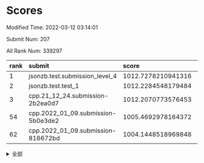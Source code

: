 # Scores

Modified Time: 2022-03-12 03:14:01

Submit Num: 207

All Rank Num: 339297

| rank |               submit               |       score        |       sigma        | pk_num |
| :--- | :--------------------------------- | :----------------- | :----------------- | :----- |
| 1    | jsonzb.test.submission_level_4     | 1012.7278210941316 | 0.8184667340156573 | 6555   |
| 2    | jsonzb.test.test_1                 | 1012.2284548179484 | 0.7920682173275372 | 6556   |
| 3    | cpp.21_12_24.submission-2b2ea0d7   | 1012.2070773576453 | 0.7984401111633403 | 6554   |
| 54   | cpp.2022_01_09.submission-5b0e3de2 | 1005.4692978164372 | 0.7199925437911753 | 6556   |
| 62   | cpp.2022_01_09.submission-816672bd | 1004.1448518969848 | 0.7236670487196648 | 6554   |


<details>
<summary>全部</summary>

| rank |                 submit                 |       score        |       sigma        | pk_num |
| :--- | :------------------------------------- | :----------------- | :----------------- | :----- |
| 1    | jsonzb.test.submission_level_4         | 1012.7278210941316 | 0.8184667340156573 | 6555   |
| 2    | jsonzb.test.test_1                     | 1012.2284548179484 | 0.7920682173275372 | 6556   |
| 3    | cpp.21_12_24.submission-2b2ea0d7       | 1012.2070773576453 | 0.7984401111633403 | 6554   |
| 4    | gobigger.level_3.submission_level_3_36 | 1011.6910363739249 | 0.7767568505385176 | 6559   |
| 5    | gobigger.level_3.submission_level_3_3  | 1011.5801929544523 | 0.7584232206977061 | 6552   |
| 6    | gobigger.level_3.submission_level_3_30 | 1011.4852040967226 | 0.7921235178107451 | 6553   |
| 7    | gobigger.level_3.submission_level_3_6  | 1011.3244189139077 | 0.761119506258118  | 6560   |
| 8    | gobigger.level_3.submission_level_3_47 | 1011.2914236223166 | 0.7667142899348278 | 6558   |
| 9    | gobigger.level_3.submission_level_3_5  | 1011.117999794479  | 0.7665465994450387 | 6556   |
| 10   | gobigger.level_3.submission_level_3_42 | 1011.0295882824865 | 0.7725177526419205 | 6557   |
| 11   | gobigger.level_3.submission_level_3_48 | 1011.0139189233892 | 0.7615429920597677 | 6555   |
| 12   | gobigger.level_3.submission_level_3_20 | 1010.9094931503973 | 0.7747943827814848 | 6554   |
| 13   | gobigger.level_3.submission_level_3_23 | 1010.6816139124478 | 0.7714474074688723 | 6557   |
| 14   | gobigger.level_3.submission_level_3_34 | 1010.6101655435255 | 0.7504948804584487 | 6555   |
| 15   | gobigger.level_3.submission_level_3_17 | 1010.6094700611305 | 0.7711859209429881 | 6557   |
| 16   | gobigger.level_3.submission_level_3_14 | 1010.6004992793746 | 0.797246725484418  | 6560   |
| 17   | gobigger.level_3.submission_level_3_16 | 1010.5603127797801 | 0.747511100800111  | 6550   |
| 18   | gobigger.level_3.submission_level_3_41 | 1010.4362274284376 | 0.7688613109766781 | 6556   |
| 19   | gobigger.level_3.submission_level_3_28 | 1010.3519769277475 | 0.7682301428551163 | 6557   |
| 20   | gobigger.level_3.submission_level_3_7  | 1010.337078167775  | 0.7619240389599726 | 6558   |
| 21   | gobigger.level_3.submission_level_3_39 | 1010.3329873762759 | 0.7695095310468336 | 6553   |
| 22   | gobigger.level_3.submission_level_3_37 | 1010.3200484380259 | 0.774705674335936  | 6558   |
| 23   | gobigger.level_3.submission_level_3_2  | 1010.2501614107339 | 0.7645919594237718 | 6556   |
| 24   | gobigger.level_3.submission_level_3_46 | 1010.1230912604244 | 0.7622252744127263 | 6560   |
| 25   | gobigger.level_3.submission_level_3_10 | 1010.1199230921776 | 0.7514094720279647 | 6558   |
| 26   | gobigger.level_3.submission_level_3_45 | 1010.0902999305297 | 0.7553850813159961 | 6561   |
| 27   | gobigger.level_3.submission_level_3_22 | 1010.0842574142425 | 0.7569609691161774 | 6554   |
| 28   | gobigger.level_3.submission_level_3_11 | 1010.0762881501261 | 0.7510303339896283 | 6557   |
| 29   | gobigger.level_3.submission_level_3_32 | 1010.0570629289599 | 0.7530823904749528 | 6557   |
| 30   | gobigger.level_3.submission_level_3_26 | 1010.0456024300955 | 0.7514645817285985 | 6554   |
| 31   | gobigger.level_3.submission_level_3_31 | 1010.0003084619419 | 0.7369032788819603 | 6558   |
| 32   | gobigger.level_3.submission_level_3_35 | 1009.9923405536134 | 0.7810242982058601 | 6558   |
| 33   | gobigger.level_3.submission_level_3_49 | 1009.9721937758975 | 0.7609890968576087 | 6562   |
| 34   | gobigger.level_3.submission_level_3_33 | 1009.9292575212613 | 0.7474300316196393 | 6560   |
| 35   | gobigger.level_3.submission_level_3_18 | 1009.8993171066884 | 0.7524986444784383 | 6558   |
| 36   | gobigger.level_3.submission_level_3_40 | 1009.8773278737913 | 0.7830468097916969 | 6556   |
| 37   | gobigger.level_3.submission_level_3_0  | 1009.8181358608042 | 0.7470576566633794 | 6557   |
| 38   | gobigger.level_3.submission_level_3_38 | 1009.7765824305764 | 0.7587345953560674 | 6550   |
| 39   | gobigger.level_3.submission_level_3_43 | 1009.6614095455333 | 0.7795068578780654 | 6557   |
| 40   | gobigger.level_3.submission_level_3_44 | 1009.6552290766112 | 0.7613231836726891 | 6558   |
| 41   | gobigger.level_3.submission_level_3_21 | 1009.6308215578878 | 0.7345586656066405 | 6555   |
| 42   | gobigger.level_3.submission_level_3_1  | 1009.6188721685413 | 0.751320415294079  | 6559   |
| 43   | gobigger.level_3.submission_level_3_9  | 1009.6080755195534 | 0.7387946183641199 | 6550   |
| 44   | gobigger.level_3.submission_level_3_25 | 1009.504064625257  | 0.7676640163749757 | 6553   |
| 45   | gobigger.level_3.submission_level_3_13 | 1009.3636722553236 | 0.7411324432205448 | 6560   |
| 46   | gobigger.level_3.submission_level_3_12 | 1009.318889095673  | 0.7241163244186496 | 6552   |
| 47   | gobigger.level_3.submission_level_3_24 | 1009.3118995748929 | 0.7516115407628227 | 6557   |
| 48   | gobigger.level_3.submission_level_3_27 | 1008.96511876149   | 0.7567374306780641 | 6557   |
| 49   | gobigger.level_3.submission_level_3_15 | 1008.8917702737348 | 0.7312543448809949 | 6556   |
| 50   | gobigger.level_3.submission_level_3_8  | 1008.6954472513343 | 0.7596697118986583 | 6559   |
| 51   | gobigger.level_3.submission_level_3_29 | 1008.5706766411641 | 0.7264649872068253 | 6554   |
| 52   | gobigger.level_3.submission_level_3_19 | 1008.4944480140006 | 0.761802099520711  | 6559   |
| 53   | gobigger.level_3.submission_level_3_4  | 1007.7833287127036 | 0.7530112550053031 | 6556   |
| 54   | cpp.2022_01_09.submission-5b0e3de2     | 1005.4692978164372 | 0.7199925437911753 | 6556   |
| 55   | gobigger.level_1.submission_level_1_43 | 1005.0007882287981 | 0.7142978686314485 | 6561   |
| 56   | gobigger.level_1.submission_level_1_28 | 1004.8034562481013 | 0.7334128493714984 | 6548   |
| 57   | gobigger.level_1.submission_level_1_42 | 1004.4755154728745 | 0.7227830457322637 | 6555   |
| 58   | gobigger.level_1.submission_level_1_29 | 1004.426225636954  | 0.7212777233962792 | 6556   |
| 59   | gobigger.level_1.submission_level_1_37 | 1004.2105100243718 | 0.7139173257427363 | 6563   |
| 60   | gobigger.level_1.submission_level_1_1  | 1004.1661318545046 | 0.7164297760643836 | 6562   |
| 61   | gobigger.level_1.submission_level_1_11 | 1004.1485342151535 | 0.7084577069625658 | 6556   |
| 62   | cpp.2022_01_09.submission-816672bd     | 1004.1448518969848 | 0.7236670487196648 | 6554   |
| 63   | gobigger.level_1.submission_level_1_25 | 1004.1146982971487 | 0.7236681281027633 | 6553   |
| 64   | gobigger.level_1.submission_level_1_34 | 1004.0466687471295 | 0.7144675937259548 | 6557   |
| 65   | gobigger.level_1.submission_level_1_27 | 1004.0410112972498 | 0.7220145939628578 | 6559   |
| 66   | gobigger.level_1.submission_level_1_26 | 1003.9578382636281 | 0.7280790481238176 | 6553   |
| 67   | gobigger.level_1.submission_level_1_4  | 1003.8711615344928 | 0.7226700531176129 | 6554   |
| 68   | gobigger.level_1.submission_level_1_24 | 1003.8628433255676 | 0.736067375023628  | 6554   |
| 69   | gobigger.level_1.submission_level_1_16 | 1003.8446521186266 | 0.7079570435695108 | 6557   |
| 70   | gobigger.level_1.submission_level_1_40 | 1003.7636777205803 | 0.7171950178019598 | 6555   |
| 71   | gobigger.level_1.submission_level_1_21 | 1003.7413683993436 | 0.7121773496113675 | 6561   |
| 72   | gobigger.level_1.submission_level_1_36 | 1003.7250393349351 | 0.7141583105028413 | 6552   |
| 73   | gobigger.level_1.submission_level_1_3  | 1003.68109200127   | 0.7191578640077075 | 6559   |
| 74   | gobigger.level_1.submission_level_1_5  | 1003.5172153547701 | 0.7232129596112861 | 6558   |
| 75   | gobigger.level_1.submission_level_1_0  | 1003.4379172775893 | 0.716895964441345  | 6561   |
| 76   | gobigger.level_1.submission_level_1_17 | 1003.4292544124745 | 0.7133872812647564 | 6557   |
| 77   | gobigger.level_1.submission_level_1_44 | 1003.4005204424136 | 0.7100688497598013 | 6559   |
| 78   | gobigger.level_1.submission_level_1_2  | 1003.3624793199908 | 0.7190911442239359 | 6552   |
| 79   | gobigger.level_1.submission_level_1_14 | 1003.3330990889159 | 0.7239303933054367 | 6561   |
| 80   | gobigger.level_1.submission_level_1_6  | 1003.2891496069105 | 0.7165044485476424 | 6560   |
| 81   | gobigger.level_1.submission_level_1_45 | 1003.2328335190051 | 0.7155196722039117 | 6555   |
| 82   | gobigger.level_1.submission_level_1_7  | 1003.211600949064  | 0.7135194368160044 | 6553   |
| 83   | gobigger.level_1.submission_level_1_38 | 1003.159719358464  | 0.7102044338851285 | 6557   |
| 84   | gobigger.level_1.submission_level_1_12 | 1003.1431696168387 | 0.7199534387181032 | 6562   |
| 85   | gobigger.level_1.submission_level_1_31 | 1002.9495520877119 | 0.7076895871483968 | 6558   |
| 86   | gobigger.level_1.submission_level_1_46 | 1002.9445415972682 | 0.7180617879559074 | 6554   |
| 87   | gobigger.level_1.submission_level_1_35 | 1002.9227905187221 | 0.7111701764252093 | 6550   |
| 88   | gobigger.level_1.submission_level_1_18 | 1002.8883357632623 | 0.722759133266664  | 6551   |
| 89   | gobigger.level_1.submission_level_1_19 | 1002.8644616656538 | 0.7045668745253948 | 6560   |
| 90   | gobigger.level_1.submission_level_1_20 | 1002.7915299613137 | 0.7141730179672316 | 6559   |
| 91   | gobigger.level_1.submission_level_1_8  | 1002.7334460235121 | 0.7238615298555975 | 6559   |
| 92   | gobigger.level_1.submission_level_1_33 | 1002.7114226302207 | 0.7072353009603339 | 6562   |
| 93   | gobigger.level_1.submission_level_1_13 | 1002.6831551674318 | 0.7218922822200243 | 6559   |
| 94   | gobigger.level_1.submission_level_1_49 | 1002.6092043662758 | 0.7100184968182627 | 6563   |
| 95   | gobigger.level_1.submission_level_1_23 | 1002.5691286173945 | 0.7207784826535717 | 6555   |
| 96   | gobigger.level_1.submission_level_1_9  | 1002.5591581643718 | 0.7291362266447682 | 6559   |
| 97   | gobigger.level_1.submission_level_1_48 | 1002.4664759408605 | 0.7133512919470384 | 6551   |
| 98   | gobigger.level_1.submission_level_1_39 | 1002.4527558736024 | 0.704181888846996  | 6549   |
| 99   | gobigger.level_1.submission_level_1_30 | 1002.3218030188199 | 0.7155777419733417 | 6554   |
| 100  | gobigger.level_1.submission_level_1_32 | 1002.1656649952877 | 0.7080451050026694 | 6555   |
| 101  | gobigger.level_1.submission_level_1_47 | 1002.1542849277745 | 0.716690616054416  | 6558   |
| 102  | gobigger.level_1.submission_level_1_41 | 1002.1084481587761 | 0.7212501853175068 | 6552   |
| 103  | gobigger.level_1.submission_level_1_15 | 1001.9440028943297 | 0.7142011402238304 | 6556   |
| 104  | gobigger.level_1.submission_level_1_10 | 1001.4536095450238 | 0.6972079226388914 | 6564   |
| 105  | gobigger.level_1.submission_level_1_22 | 1000.9284109404443 | 0.7135767994581241 | 6560   |
| 106  | gobigger.random.submission_random_48   | 998.3662445607363  | 0.699800828410448  | 6555   |
| 107  | gobigger.random.submission_random_26   | 998.2543684285903  | 0.7047441307324482 | 6553   |
| 108  | gobigger.random.submission_random_34   | 997.9421959131461  | 0.705883915960385  | 6555   |
| 109  | gobigger.random.submission_random_36   | 997.2538131737607  | 0.7099191840420648 | 6559   |
| 110  | gobigger.random.submission_random_17   | 997.1660286507378  | 0.7093360198473804 | 6553   |
| 111  | gobigger.random.submission_random_9    | 997.1079718867625  | 0.7141248068501362 | 6555   |
| 112  | gobigger.random.submission_random_31   | 997.042280745578   | 0.7190072761473401 | 6558   |
| 113  | gobigger.random.submission_random_10   | 996.9587453603551  | 0.7157481487835782 | 6557   |
| 114  | gobigger.random.submission_random_6    | 996.8990693995787  | 0.7044462973253528 | 6556   |
| 115  | gobigger.random.submission_random_33   | 996.7211601702924  | 0.7010187080993859 | 6557   |
| 116  | gobigger.random.submission_random_0    | 996.661698309861   | 0.7062052073968331 | 6551   |
| 117  | gobigger.random.submission_random_20   | 996.6554952906953  | 0.7055042623919862 | 6562   |
| 118  | gobigger.random.submission_random_4    | 996.5778042007423  | 0.7208243813695934 | 6555   |
| 119  | gobigger.random.submission_random_38   | 996.4917283993307  | 0.7054237914352747 | 6558   |
| 120  | gobigger.random.submission_random_23   | 996.4867987582355  | 0.7177410057388037 | 6555   |
| 121  | gobigger.random.submission_random_44   | 996.3991032785354  | 0.7053289326684989 | 6556   |
| 122  | gobigger.random.submission_random_35   | 996.3352804718081  | 0.7029035150738565 | 6552   |
| 123  | gobigger.random.submission_random_24   | 996.2928748220988  | 0.7202081995693828 | 6551   |
| 124  | gobigger.random.submission_random_18   | 996.2923109754938  | 0.7066719921686532 | 6556   |
| 125  | gobigger.random.submission_random_5    | 996.2548034891006  | 0.7054206360802442 | 6552   |
| 126  | gobigger.random.submission_random_46   | 996.2142559324233  | 0.711785651300581  | 6554   |
| 127  | gobigger.random.submission_random_13   | 996.2114413775232  | 0.7098651636811304 | 6553   |
| 128  | gobigger.random.submission_random_30   | 996.1866913674261  | 0.7161459983469145 | 6557   |
| 129  | gobigger.random.submission_random_11   | 996.1794801643773  | 0.714819138659964  | 6562   |
| 130  | gobigger.random.submission_random_3    | 996.1714571320101  | 0.7133731175889862 | 6559   |
| 131  | gobigger.random.submission_random_39   | 996.129489409154   | 0.7238868903833091 | 6556   |
| 132  | gobigger.random.submission_random_2    | 996.1160731053081  | 0.7056944090377029 | 6554   |
| 133  | gobigger.random.submission_random_37   | 996.063362479989   | 0.7035432388961415 | 6562   |
| 134  | gobigger.random.submission_random_27   | 996.0517220944131  | 0.7154541810734256 | 6556   |
| 135  | gobigger.random.submission_random_49   | 996.0019266505429  | 0.7130844506805624 | 6559   |
| 136  | gobigger.random.submission_random_29   | 995.9895233503194  | 0.7085522016042228 | 6563   |
| 137  | gobigger.random.submission_random_21   | 995.9588202515383  | 0.6935472563340883 | 6562   |
| 138  | gobigger.random.submission_random_16   | 995.9530444876623  | 0.7115984482117395 | 6555   |
| 139  | gobigger.random.submission_random_43   | 995.9474956112427  | 0.7151917011854655 | 6557   |
| 140  | gobigger.random.submission_random_45   | 995.9038814305218  | 0.7002103451590749 | 6559   |
| 141  | gobigger.random.submission_random_47   | 995.8734233327853  | 0.7253582780845146 | 6559   |
| 142  | gobigger.random.submission_random_22   | 995.5156778437379  | 0.7047104620290506 | 6558   |
| 143  | gobigger.random.submission_random_12   | 995.4391172909186  | 0.7096036580555759 | 6555   |
| 144  | gobigger.random.submission_random_40   | 995.3576344958259  | 0.7100525218266788 | 6560   |
| 145  | gobigger.random.submission_random_32   | 995.1862093485671  | 0.7112520502617828 | 6558   |
| 146  | gobigger.random.submission_random_25   | 995.1029762923795  | 0.7357885350638255 | 6559   |
| 147  | gobigger.random.submission_random_7    | 994.9768037502403  | 0.7007098102478743 | 6562   |
| 148  | gobigger.random.submission_random_28   | 994.95611569826    | 0.7264756317969282 | 6558   |
| 149  | gobigger.random.submission_random_14   | 994.9352724135399  | 0.7201966530990068 | 6556   |
| 150  | gobigger.level_2.submission_level_2_40 | 994.8801331869892  | 0.7379926819595453 | 6559   |
| 151  | gobigger.random.submission_random_1    | 994.8619686804822  | 0.7149131838350998 | 6563   |
| 152  | gobigger.random.submission_random_42   | 994.734222261892   | 0.7083220747582708 | 6553   |
| 153  | gobigger.random.submission_random_8    | 994.6935687329716  | 0.7112021901370029 | 6557   |
| 154  | gobigger.random.submission_random_19   | 994.6252534754154  | 0.7093509033588278 | 6557   |
| 155  | gobigger.random.submission_random_41   | 994.57140272508    | 0.7135273632523468 | 6554   |
| 156  | gobigger.random.submission_random_15   | 994.5582200745514  | 0.7175271665779472 | 6556   |
| 157  | gobigger.level_2.submission_level_2_23 | 993.9976752460431  | 0.7400079138716767 | 6554   |
| 158  | gobigger.level_2.submission_level_2_34 | 993.8176565783733  | 0.7295064255924979 | 6556   |
| 159  | gobigger.level_2.submission_level_2_39 | 993.5755878476073  | 0.7222393036941084 | 6556   |
| 160  | gobigger.level_2.submission_level_2_33 | 993.3063654162656  | 0.7389479599244317 | 6560   |
| 161  | gobigger.level_2.submission_level_2_45 | 993.1958638260786  | 0.7564111678228164 | 6558   |
| 162  | gobigger.level_2.submission_level_2_19 | 992.9117334966506  | 0.7395134476684871 | 6557   |
| 163  | gobigger.level_2.submission_level_2_17 | 992.8107136473932  | 0.7442060603122543 | 6557   |
| 164  | gobigger.level_2.submission_level_2_15 | 992.8075579774231  | 0.7425225137688208 | 6553   |
| 165  | gobigger.level_2.submission_level_2_31 | 992.7802727703831  | 0.7375026317147486 | 6556   |
| 166  | gobigger.level_2.submission_level_2_47 | 992.6396556294316  | 0.7327503513798158 | 6558   |
| 167  | gobigger.level_2.submission_level_2_38 | 992.6347803317663  | 0.736710614676152  | 6561   |
| 168  | gobigger.level_2.submission_level_2_25 | 992.6142656385483  | 0.7426827883307762 | 6553   |
| 169  | gobigger.level_2.submission_level_2_12 | 992.5756744685623  | 0.7357482178273895 | 6555   |
| 170  | gobigger.level_2.submission_level_2_5  | 992.569898952521   | 0.7545566514145124 | 6558   |
| 171  | gobigger.level_2.submission_level_2_41 | 992.4803125337218  | 0.7380891455530851 | 6554   |
| 172  | gobigger.level_2.submission_level_2_9  | 992.3722570682     | 0.738975171926705  | 6558   |
| 173  | gobigger.level_2.submission_level_2_46 | 992.3647958323418  | 0.7414027924519746 | 6557   |
| 174  | gobigger.level_2.submission_level_2_49 | 992.3448040638087  | 0.7503725743690596 | 6556   |
| 175  | gobigger.level_2.submission_level_2_35 | 992.3272776610635  | 0.7353874020488643 | 6558   |
| 176  | gobigger.level_2.submission_level_2_43 | 992.2996228495407  | 0.7185780189779623 | 6556   |
| 177  | gobigger.level_2.submission_level_2_24 | 992.2455857359327  | 0.7482326741083896 | 6551   |
| 178  | gobigger.level_2.submission_level_2_7  | 992.2414725894442  | 0.7399980676673296 | 6551   |
| 179  | gobigger.level_2.submission_level_2_3  | 992.2062723635928  | 0.7518083020764724 | 6557   |
| 180  | gobigger.level_2.submission_level_2_30 | 992.172210057992   | 0.7461918215720239 | 6554   |
| 181  | gobigger.level_2.submission_level_2_14 | 992.122951941249   | 0.7599204868876922 | 6555   |
| 182  | gobigger.level_2.submission_level_2_37 | 992.0813736429195  | 0.7491559080703992 | 6559   |
| 183  | gobigger.level_2.submission_level_2_27 | 991.9917762845703  | 0.7475365462149867 | 6560   |
| 184  | gobigger.level_2.submission_level_2_48 | 991.9398053220124  | 0.7469827116556946 | 6559   |
| 185  | gobigger.level_2.submission_level_2_29 | 991.9200381602798  | 0.7402745433269923 | 6557   |
| 186  | gobigger.level_2.submission_level_2_26 | 991.8241500303576  | 0.7616563108908309 | 6554   |
| 187  | gobigger.level_2.submission_level_2_21 | 991.800760677429   | 0.7441667345848497 | 6551   |
| 188  | gobigger.level_2.submission_level_2_16 | 991.7216892715352  | 0.7426293349642448 | 6551   |
| 189  | gobigger.level_2.submission_level_2_32 | 991.7059622896536  | 0.759853208480533  | 6557   |
| 190  | gobigger.level_2.submission_level_2_8  | 991.6142685542553  | 0.7644512332961952 | 6555   |
| 191  | gobigger.level_2.submission_level_2_10 | 991.5468364664355  | 0.7503989809169866 | 6557   |
| 192  | gobigger.level_2.submission_level_2_6  | 991.5201348583824  | 0.7499009705921679 | 6559   |
| 193  | gobigger.level_2.submission_level_2_0  | 991.4105217277988  | 0.7542948955963026 | 6554   |
| 194  | gobigger.level_2.submission_level_2_42 | 991.3447470795059  | 0.7689123673912321 | 6554   |
| 195  | gobigger.level_2.submission_level_2_2  | 991.1650110257242  | 0.7570782835028628 | 6558   |
| 196  | gobigger.level_2.submission_level_2_36 | 991.1489510990239  | 0.7574820019589589 | 6554   |
| 197  | gobigger.level_2.submission_level_2_11 | 991.1329312437553  | 0.751336482680887  | 6558   |
| 198  | gobigger.level_2.submission_level_2_28 | 991.0292401211568  | 0.7462278981132319 | 6551   |
| 199  | gobigger.level_2.submission_level_2_20 | 990.723543849023   | 0.7470448750254646 | 6559   |
| 200  | gobigger.level_2.submission_level_2_18 | 990.3136007390133  | 0.775957291525165  | 6560   |
| 201  | gobigger.level_2.submission_level_2_4  | 990.3119145063224  | 0.759473841965245  | 6558   |
| 202  | gobigger.level_2.submission_level_2_22 | 990.0703251424019  | 0.7543858077293936 | 6556   |
| 203  | gobigger.level_2.submission_level_2_44 | 989.6736710193339  | 0.8048171459823135 | 6554   |
| 204  | gobigger.level_2.submission_level_2_1  | 989.4263426671089  | 0.7817534722107989 | 6556   |
| 205  | gobigger.level_2.submission_level_2_13 | 989.0655567794654  | 0.7910787766471501 | 6556   |
| 206  | gobigger.none.submission_none_1        | 978.5427528197281  | 1.2392548969886805 | 6557   |
| 207  | gobigger.none.submission_none_0        | 978.3550096748529  | 1.2988435454438674 | 6554   |

</details>